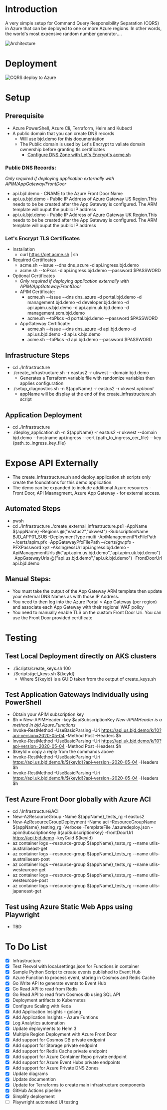# Introduction
A very simple setup for Command Query Responsibility Separation (CQRS) in Azure that can be deployed to one or more Azure regions.
In other words, the world's most expensive random number generator....

![Architecture](./architecture.png)

# Deployment 
![CQRS deploy to Azure](https://github.com/briandenicola/cqrs/workflows/CQRS%20deploy%20to%20Azure/badge.svg)

# Setup

## Prerequisite
* Azure PowerShell, Azure Cli, Terraform, Helm and Kubectl
* A public domain that you can create DNS records
   * Will use bjd.demo for this documentation 
   * The Public domain is used by Let's Encrypt to valiate domain ownership before granting tls certificates 
      * [Configure DNS Zone with Let's Encrypt's acme.sh](https://github.com/acmesh-official/acme.sh/wiki/How-to-use-Azure-DNS)

### Public DNS Records: 
_Only required if deploying application externally with APIM/AppGateway/FrontDoor_
* api.bjd.demo - CNAME to the Azure Front Door Name 
* api.us.bjd.demo - Public IP Address of Azure Gateway US Region.This needs to be be created after the App Gateway is configured. The ARM template will ouput the public IP address
* api.uk.bjd.demo - Public IP Address of Azure Gateway UK Region.This needs to be be created after the App Gateway is configured. The ARM template will ouput the public IP address

### Let's Encrypt TLS Certificates
* Installation
    * curl https://get.acme.sh | sh
* Required Certificates 
    * acme.sh --issue --dns dns_azure -d api.ingress.bjd.demo
    * acme.sh --toPkcs -d api.ingress.bjd.demo --password $PASSWORD
* Optional Certificates 
    * _Only required if deploying application externally with APIM/AppGateway/FrontDoor_
    * APIM Certificate: 
        * acme.sh --issue --dns dns_azure -d portal.bjd.demo -d management.bjd.demo -d developer.bjd.demo -d api.apim.us.bjd.demo -d api.apim.uk.bjd.demo -d management.scm.bjd.demo
        * acme.sh --toPkcs -d portal.bjd.demo --password $PASSWORD
    * AppGateway Certificate: 
        * acme.sh --issue --dns dns_azure -d api.bjd.demo -d api.us.bjd.demo -d api.uk.bjd.demo
        * acme.sh --toPkcs -d api.bjd.demo --password $PASSWORD
    
## Infrastructure Steps
* cd ./Infrastructure
* ./create_infrastructure.sh -r eastus2 -r ukwest --domain bjd.demo
    * Generates a Terraform variable file with randomize variables then applies configuration 
* ./setup_diagnostics.sh -n ${appName} -r eastus2 -r ukwest _optional_
    * appName will be display at the end of the create_infrastructure.sh script 

## Application Deployment 
* cd ./Infrastructure
* ./deploy_application.sh -n ${appName} -r eastus2 -r ukwest --domain bjd.demo --hostname api.ingress --cert {path_to_ingress_cer_file} --key {path_to_ingress_key_file}

# Expose API Externally 
* The create_infrastructure.sh and deploy_application.sh scripts only create the foundations for this demo application. 
* The demo can be expanded to include additional Azure resources - Front Door, API Maanagment, Azure App Gateway - for external access.

## Automated Steps
* pwsh
* cd ./Infrastructure
./create_external_infrastructure.ps1 -AppName ${appName} -Regions @("eastus2","ukwest") -SubscriptionName BJD_APP01_SUB -DeploymentType multi -ApiManagementPfxFilePath ~/certs/apim.pfx -AppGatewayPfxFilePath ~/certs/gw.pfx -PFXPassword xyz -AksIngressUrl api.ingress.bjd.demo -ApiManagementUrls @("api.apim.us.bjd.demo","api.apim.uk.bjd.demo") -AppGatewayUrls @("api.us.bjd.demo","api.uk.bjd.demo") -FrontDoorUrl api.bjd.demo

## Manual Steps:
* You must take the output of the App Gateway ARM template then update your external DNS Names as with those IP Address.
* You need to then log into the Azure Portal > App Gateway (per region) and associate each App Gateway with their regional WAF policy
* You need to manually enable TLS on the custom Front Door Uri. You can use the Front Door provided certificate 

# Testing
## Test Local Deployment directly on AKS clusters 
* ./Scripts/create_keys.sh 100 
* ./Scripts/get_keys.sh ${keyId} 
    * Where ${keyId} is a GUID taken from the output of create_keys.sh

## Test Application Gateways Individually using PowerShell
* Obtain your APIM subscription key
* $h = New-APIMHeader -key $apiSubscriptionKey _New-APIMHeader is a method in bjd.Azure.Functions_
* Invoke-RestMethod -UseBasicParsing -Uri https://api.us.bjd.demo/k/10?api-version=2020-05-04 -Method Post -Headers $h
* Invoke-RestMethod -UseBasicParsing -Uri https://api.uk.bjd.demo/k/10?api-version=2020-05-04 -Method Post -Headers $h
* $keyId = copy a reply from the commands above
* Invoke-RestMethod -UseBasicParsing -Uri https://api.us.bjd.demo/k/${keyId}?api-version=2020-05-04 -Headers $h
* Invoke-RestMethod -UseBasicParsing -Uri https://api.uk.bjd.demo/k/${keyId}?api-version=2020-05-04 -Headers $h

## Test Azure Front Door globally with Azure ACI
* cd .\Infrastructure\ACI
* New-AzResourceGroup -Name ${appName}_tests_rg -l eastus2
* New-AzResourceGroupDeployment -Name aci -ResourceGroupName ${appName}_testing_rg -Verbose -TemplateFile .\azuredeploy.json -apimSubscriptionKey ${apiSubscriptionKey} -frontDoorUrl https://api.bjd.demo -keyGuid ${keyId}
* az container logs --resource-group ${appName}_tests_rg --name utils-australiaeast-get
* az container logs --resource-group ${appName}_tests_rg --name utils-australiaeast-post
* az container logs --resource-group ${appName}_tests_rg --name utils-westeurope-get
* az container logs --resource-group ${appName}_tests_rg --name utils-westeurope-post
* az container logs --resource-group ${appName}_tests_rg --name utils-japaneast-get

## Test using Azure Static Web Apps using Playwright
* TBD

# To Do List 
- [x] Infrastructure 
- [x] Test Flexvol with local.settings.json for Functions in container
- [x] Sample Python Script to create events published to Event Hub
- [x] Azure Function to process event, storing in Cosmos and Redis Cache
- [x] Go Write API to generate events to Event Hub 
- [x] Go Read API to read from Redis 
- [x] Go Read API to read from Cosmos db using SQL API
- [x] Deployment artifacts to Kubernetes
- [x] Configure Scaling with Keda 
- [x] Add Application Insights - golang
- [x] Add Application Insights - Azure Funtions
- [x] Log Analytics automation 
- [x] Update deployments to Helm 3
- [x] Multiple Region Deployment with Azure Front Door
- [x] Add support for Cosmos DB private endpoint
- [x] Add support for Storage private endpoint
- [x] Add support for Redis Cache private endpoint
- [x] Add support for Azure Container Repo private endpoint
- [x] Add support for Azure Event Hubs private endpoints
- [x] Add support for Azure Private DNS Zones
- [x] Update diagrams 
- [x] Update documention
- [x] Update for Terraforms to create main infrastructure components
- [x] GitHub Actions pipeline 
- [x] Simplify deployment
- [ ] Playwright automated UI testing
